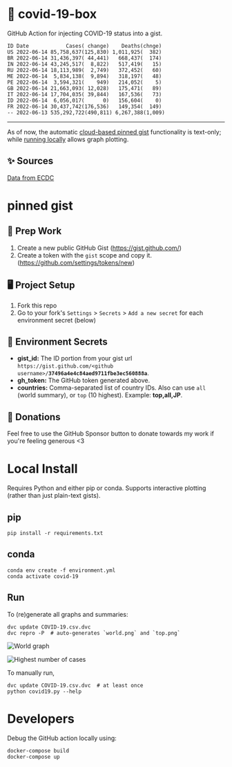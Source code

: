 # 🏥 covid-19-box

GitHub Action for injecting COVID-19 status into a gist.

```
ID Date            Cases( change)    Deaths(chnge)
US 2022-06-14 85,758,637(125,830) 1,011,925(  382)
BR 2022-06-14 31,436,397( 44,441)   668,437(  174)
IN 2022-06-14 43,245,517(  8,822)   517,419(   15)
RU 2022-06-14 18,113,989(  2,749)   372,452(   60)
ME 2022-06-14  5,834,138(  9,894)   318,197(   48)
PE 2022-06-14  3,594,321(    949)   214,052(    5)
GB 2022-06-14 21,663,093( 12,028)   175,471(   89)
IT 2022-06-14 17,704,035( 39,844)   167,536(   73)
ID 2022-06-14  6,056,017(      0)   156,604(    0)
FR 2022-06-14 30,437,742(176,536)   149,354(  149)
-- 2022-06-13 535,292,722(490,811) 6,267,388(1,009)
```

---

As of now, the automatic [cloud-based pinned gist](#pinned-gist) functionality is text-only;
while [running locally](#local-install) allows graph plotting.

## ✨ Sources

[Data from ECDC](https://www.ecdc.europa.eu/en/publications-data/download-todays-data-geographic-distribution-covid-19-cases-worldwide)

# pinned gist

## 🎒 Prep Work
1. Create a new public GitHub Gist (https://gist.github.com/)
1. Create a token with the `gist` scope and copy it. (https://github.com/settings/tokens/new)

## 🖥 Project Setup
1. Fork this repo
1. Go to your fork's `Settings` > `Secrets` > `Add a new secret` for each environment secret (below)

## 🤫 Environment Secrets
- **gist_id:** The ID portion from your gist url `https://gist.github.com/<github username>/`**`37496a4e4c84aed9711fbe3ec560888a`**.
- **gh_token:** The GitHub token generated above.
- **countries:** Comma-separated list of country IDs. Also can use `all` (world summary), or `top` (10 highest). Example: **top,all,JP**.

## 💸 Donations

Feel free to use the GitHub Sponsor button to donate towards my work if you're feeling generous <3

# Local Install

Requires Python and either pip or conda. Supports interactive plotting (rather than just plain-text gists).

## pip

```
pip install -r requirements.txt
```

## conda

```
conda env create -f environment.yml
conda activate covid-19
```

## Run

To (re)generate all graphs and summaries:

```
dvc update COVID-19.csv.dvc
dvc repro -P  # auto-generates `world.png` and `top.png`
```

![World graph](world.png)

![Highest number of cases](top.png)

To manually run,

```
dvc update COVID-19.csv.dvc  # at least once
python covid19.py --help
```

# Developers

Debug the GitHub action locally using:

```
docker-compose build
docker-compose up
```
